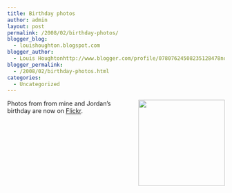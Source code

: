 ```yaml
---
title: Birthday photos
author: admin
layout: post
permalink: /2008/02/birthday-photos/
blogger_blog:
  - louishoughton.blogspot.com
blogger_author:
  - Louis Houghtonhttp://www.blogger.com/profile/07807624508235128478noreply@blogger.com
blogger_permalink:
  - /2008/02/birthday-photos.html
categories:
  - Uncategorized
---
```

<a onblur="try {parent.deselectBloggerImageGracefully();} catch(e) {}" href="http://farm3.static.flickr.com/2192/2261260790_574bb1e979.jpg?v=0"><img style="float:right; margin:0 0 10px 10px;cursor:pointer; cursor:hand;width: 200px;" src="http://farm3.static.flickr.com/2192/2261260790_574bb1e979.jpg?v=0" border="0" alt="" /></a> 

<div>
</div>

Photos from from mine and Jordan&#8217;s birthday are now on [Flickr][1]. 

 [1]: http://www.flickr.com/photos/louisblack/sets/72157603899125205/